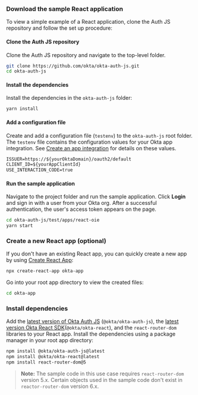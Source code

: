 ### Download the sample React application

To view a simple example of a React application, clone the Auth JS repository and follow the set up procedure:

#### Clone the Auth JS repository

Clone the Auth JS repository and navigate to the top-level folder.

```bash
git clone https://github.com/okta/okta-auth-js.git
cd okta-auth-js
```

#### Install the dependencies

Install the dependencies in the `okta-auth-js` folder:

```bash
yarn install
```

#### Add a configuration file

Create and add a configuration file (`testenv`) to the `okta-auth-js` root folder. The `testenv` file contains the configuration values for your Okta app integration. See [Create an app integration](#create-an-app-integration) for details on these values.

```txt
ISSUER=https://${yourOktaDomain}/oauth2/default
CLIENT_ID=${yourAppClientId}
USE_INTERACTION_CODE=true
```

#### Run the sample application

Navigate to the project folder and run the sample application. Click **Login** and sign in with a user from your Okta org. After a successful authentication, the user's access token appears on the page.

```bash
cd okta-auth-js/test/apps/react-oie
yarn start
```

### Create a new React app (optional)

If you don't have an existing React app, you can quickly create a new app by using [Create React App](https://create-react-app.dev/):

```bash
npx create-react-app okta-app
```

Go into your root app directory to view the created files:

```bash
cd okta-app
```

### Install dependencies

Add the [latest version of Okta Auth JS](https://github.com/okta/okta-auth-js/releases) (`@okta/okta-auth-js`), the [latest version Okta React SDK](https://github.com/okta/okta-React/releases)(`@okta/okta-react`), and the `react-router-dom` libraries to your React app. Install the dependencies using a package manager in your root app directory:

```bash
npm install @okta/okta-auth-js@latest
npm install @okta/okta-react@latest
npm install react-router-dom@5
```

> **Note:** The sample code in this use case requires `react-router-dom` version 5.x. Certain objects used in the sample code don't exist in `reactor-router-dom` version 6.x.

